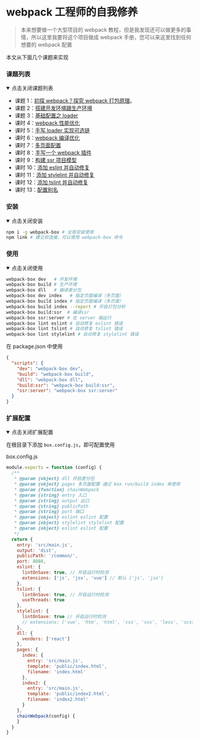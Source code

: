 # webpack 工程师的自我修养

> 本来想要做一个大型项目的 webpack 教程，但是我发现还可以做更多的事情，所以这里我要将这个项目做成 webpack 手册，您可以来这里找到任何想要的 webpack 配置

本文从下面几个课题来实现

### 课题列表

<details open=“open”>
 <summary>点击关闭课题列表</summary>

- 课题 1：[初探 webpack？探究 webpack 打包原理](./docs/课时1.md)。
- 课题 2：[搭建开发环境跟生产环境](./docs/课时2.md)
- 课题 3：[基础配置之 loader](./docs/课时3.md)
- 课时 4：[webpack 性能优化](./docs/课时4.md)
- 课时 5：[手写 loader 实现可选链](./docs/课时5.md)
- 课时 6：[webpack 编译优化](./docs/课时6.md)
- 课时 7：[多页面配置](./docs/课时7.md)
- 课时 8：[手写一个 webpack 插件](./docs/课时8.md)
- 课时 9：[构建 ssr 项目模型](./docs/课时9.md)
- 课时 10：[添加 eslint 并自动修复](./docs/课时10.md)
- 课时 11：[添加 stylelint 并自动修复](./docs/课时11.md)
- 课时 12：[添加 tslint 并自动修复](./docs/课时12.md)
- 课时 13：[配置别名](./docs/课时13.md)

</details>

### 安装

<details open=“open”>
 <summary>点击关闭安装</summary>

```bash
npm i -g webpack-box # 全局安装使用
npm link # 建立软连接，可以使用 webpack-box 命令
```

</details>

### 使用

<details open=“open”>
 <summary>点击关闭使用</summary>

```bash
webpack-box dev   # 开发环境
webpack-box build # 生产环境
webpack-box dll   # 编译差分包
webpack-box dev index   # 指定页面编译（多页面）
webpack-box build index # 指定页面编译（多页面）
webpack-box build index --report # 开启打包分析
webpack-box build:ssr  # 编译ssr
webpack-box ssr:server # 在 server 端运行
webpack-box lint eslint # 自动修复 eslint 错误
webpack-box lint tslint # 自动修复 tslint 错误
webpack-box lint stylelint # 自动修复 stylelint 错误
```

在 package.json 中使用

```json
{
  "scripts": {
    "dev": "webpack-box dev",
    "build": "webpack-box build",
    "dll": "webpack-box dll",
    "build:ssr": "webpack-box build:ssr",
    "ssr:server": "webpack-box ssr:server"
  }
}
```

</details>

### 扩展配置

<details open=“open”>
  <summary>点击关闭扩展配置</summary>

在根目录下添加 `box.config.js`，即可配置使用

box.config.js

```js
module.exports = function (config) {
  /**
   * @param {object} dll 开启差分包
   * @param {object} pages 多页面配置 通过 box run/build index 来使用
   * @param {function} chainWebpack
   * @param {string} entry 入口
   * @param {string} output 出口
   * @param {string} publicPath
   * @param {string} port 端口
   * @param {object} eslint eslint 配置
   * @param {object} stylelint stylelint 配置
   * @param {object} eslint eslint 配置
   */
  return {
    entry: 'src/main.js',
    output: 'dist',
    publicPath: '/common/',
    port: 8888,
    eslint: {
      lintOnSave: true, // 开启运行时检测
      extensions: ['js', 'jsx', 'vue'] // 默认 ['js', 'jsx']
    },
    tslint: {
      lintOnSave: true, // 开启运行时检测
      useThreads: true
    },
    stylelint: {
      lintOnSave: true // 开启运行时检测
      // extensions: ['vue', 'htm', 'html', 'css', 'sss', 'less', 'scss']
    },
    dll: {
      venders: ['react']
    },
    pages: {
      index: {
        entry: 'src/main.js',
        template: 'public/index.html',
        filename: 'index.html'
      },
      index2: {
        entry: 'src/main.js',
        template: 'public/index2.html',
        filename: 'index2.html'
      }
    },
    chainWebpack(config) {
    }
  }
}
```

</details>
